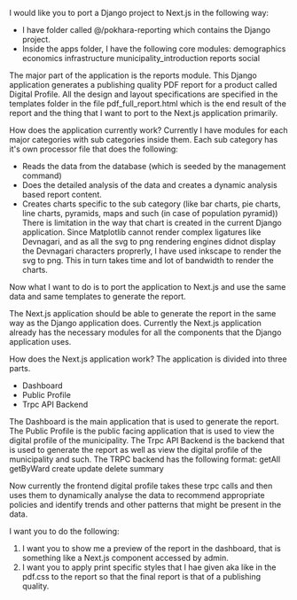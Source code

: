 I would like you to port a Django project to Next.js in the following way:

- I have folder called @/pokhara-reporting which contains the Django project.
- Inside the apps folder, I have the following core modules:
  demographics
  economics
  infrastructure
  municipality_introduction
  reports
  social

The major part of the application is the reports module.
This Django application generates a publishing quality PDF report for a product called Digital Profile.
All the design and layout specifications are specified in the templates folder in the file pdf_full_report.html which
is the end result of the report and the thing that I want to port to the Next.js application primarily.

How does the application currently work?
Currently I have modules for each major categories with sub categories inside them.
Each sub category has it's own processor file that does the following:

- Reads the data from the database (which is seeded by the management command)
- Does the detailed analysis of the data and creates a dynamic analysis based report content.
- Creates charts specific to the sub category (like bar charts, pie charts, line charts, pyramids, maps and such (in case of population pyramid))
  There is limitation in the way that chart is created in the current Django application. Since Matplotlib cannot render complex ligatures like Devnagari, and as all the svg to png rendering engines didnot display the Devnagari characters proprerly, I have used inkscape to render the svg to png. This in turn takes time and lot of bandwidth to render the charts.

Now what I want to do is to port the application to Next.js and use the same data and same templates to generate the report.

The Next.js application should be able to generate the report in the same way as the Django application does.
Currently the Next.js application already has the necessary modules for all the components that the Django application uses.

How does the Next.js application work?
The application is divided into three parts.

- Dashboard
- Public Profile
- Trpc API Backend

The Dashboard is the main application that is used to generate the report.
The Public Profile is the public facing application that is used to view the digital profile of the municipality.
The Trpc API Backend is the backend that is used to generate the report as well as view the digital profile of the municipality and such.
The TRPC backend has the following format:
getAll
getByWard
create
update
delete
summary

Now currently the frontend digital profile takes these trpc calls and then uses them to dynamically analyse the data to recommend appropriate policies and identify trends and other patterns that might be present in the data.

I want you to do the following:

1. I want you to show me a preview of the report in the dashboard, that is something like a Next.js component accessed by admin.
2. I want you to apply print specific styles that I hae given aka like in the pdf.css to the report so that the final report is that of a publishing quality.
